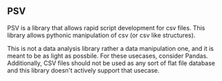 PSV
----

PSV is a library that allows rapid script development for csv files. This library allows pythonic manipulation of csv (or csv like structures).

This is not a data analysis library rather a data manipulation one, and it is meant to be as light as possbile. For these usecases, consider Pandas. Additionally, CSV files should not be used as any sort of flat file database and this library doesn't actively support that usecase.
